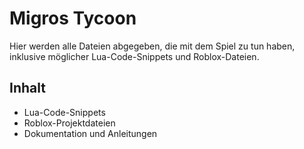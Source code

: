 # Migros Tycoon

Hier werden alle Dateien abgegeben, die mit dem Spiel zu tun haben, inklusive möglicher Lua-Code-Snippets und Roblox-Dateien.

## Inhalt

- Lua-Code-Snippets
- Roblox-Projektdateien
- Dokumentation und Anleitungen
